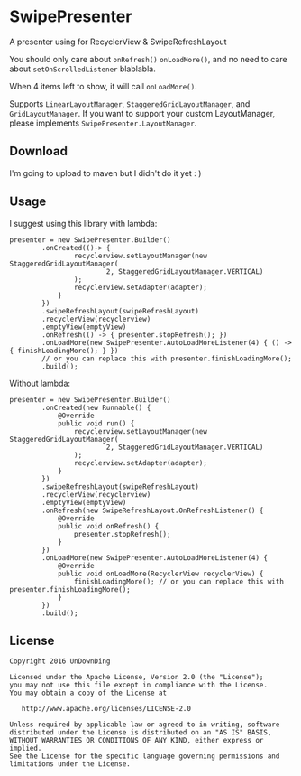 SwipePresenter
============

A presenter using for RecyclerView &amp; SwipeRefreshLayout

You should only care about `onRefresh()` `onLoadMore()`, and no need to care about `setOnScrolledListener` blablabla.

When 4 items left to show, it will call `onLoadMore()`.

Supports `LinearLayoutManager`, `StaggeredGridLayoutManager`, and `GridLayoutManager`. If you want to support your custom LayoutManager, please implements `SwipePresenter.LayoutManager`.

Download
--------
I'm going to upload to maven but I didn't do it yet : )

Usage
--------

I suggest using this library with lambda:
```
presenter = new SwipePresenter.Builder()
        .onCreated(()-> {
                recyclerview.setLayoutManager(new StaggeredGridLayoutManager(
                        2, StaggeredGridLayoutManager.VERTICAL)
                );
                recyclerview.setAdapter(adapter);
            }
        })
        .swipeRefreshLayout(swipeRefreshLayout)
        .recyclerView(recyclerview)
        .emptyView(emptyView)
        .onRefresh(() -> { presenter.stopRefresh(); })
        .onLoadMore(new SwipePresenter.AutoLoadMoreListener(4) { () -> { finishLoadingMore(); } })
        // or you can replace this with presenter.finishLoadingMore();
        .build();
```
Without lambda:
```
presenter = new SwipePresenter.Builder()
        .onCreated(new Runnable() {
            @Override
            public void run() {
                recyclerview.setLayoutManager(new StaggeredGridLayoutManager(
                        2, StaggeredGridLayoutManager.VERTICAL)
                );
                recyclerview.setAdapter(adapter);
            }
        })
        .swipeRefreshLayout(swipeRefreshLayout)
        .recyclerView(recyclerview)
        .emptyView(emptyView)
        .onRefresh(new SwipeRefreshLayout.OnRefreshListener() {
            @Override
            public void onRefresh() {
                presenter.stopRefresh();
            }
        })
        .onLoadMore(new SwipePresenter.AutoLoadMoreListener(4) {
            @Override
            public void onLoadMore(RecyclerView recyclerView) {
                finishLoadingMore(); // or you can replace this with presenter.finishLoadingMore();
            }
        })
        .build();
```

License
-------

    Copyright 2016 UnDownDing

    Licensed under the Apache License, Version 2.0 (the "License");
    you may not use this file except in compliance with the License.
    You may obtain a copy of the License at

       http://www.apache.org/licenses/LICENSE-2.0

    Unless required by applicable law or agreed to in writing, software
    distributed under the License is distributed on an "AS IS" BASIS,
    WITHOUT WARRANTIES OR CONDITIONS OF ANY KIND, either express or implied.
    See the License for the specific language governing permissions and
    limitations under the License.
